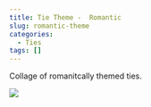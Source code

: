 ```yaml
---
title: Tie Theme -  Romantic
slug: romantic-theme
categories:
  - Ties
tags: []
---
```


Collage of romanitcally themed ties.

![](/post/2020-05-14-romantic-theme_files/collage_romantic.png)